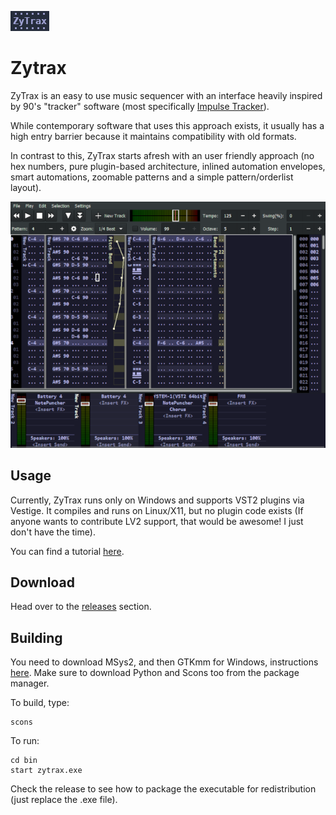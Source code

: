 ![](zytrax_logo.png)

# Zytrax

ZyTrax is an easy to use music sequencer with an interface heavily 
inspired by 90's "tracker" software (most specifically [Impulse
Tracker](https://en.wikipedia.org/wiki/Impulse_Tracker)).

While contemporary software that uses this approach exists, it 
usually has a high entry barrier because it maintains compatibility 
with old formats.

In contrast to this, ZyTrax starts afresh with an user friendly 
approach (no hex numbers, pure plugin-based architecture, inlined 
automation envelopes, smart automations, zoomable patterns and a 
simple pattern/orderlist layout).

![](zytrax.png)

## Usage

Currently, ZyTrax runs only on Windows and supports VST2 plugins via Vestige. 
It compiles and runs on Linux/X11, but no plugin
code exists (If anyone wants to contribute LV2 support, that would be
awesome! I just don't have the time).

You can find a tutorial [here](http://zytrax.org/tutorial/).

## Download

Head over to the [releases](https://github.com/reduz/zytrax/releases)
section.

## Building

You need to download MSys2, and then GTKmm for Windows, instructions
[here](https://wiki.gnome.org/Projects/gtkmm/MSWindows). Make sure to
download Python and Scons too from the package manager.

To build, type:
```
scons
```

To run:
```
cd bin
start zytrax.exe
```

Check the release to see how to package the executable for redistribution
(just replace the .exe file).


